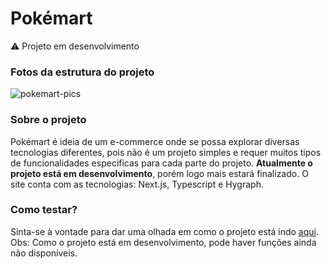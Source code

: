 # Pokémart
⚠️ Projeto em desenvolvimento
### Fotos da estrutura do projeto
![pokemart-pics](https://github.com/GustavoCoelho1/pokemart/assets/92497249/80e751b5-72bc-4deb-83f3-500aabc6a77d)

### Sobre o projeto
Pokémart é ideia de um e-commerce onde se possa explorar diversas tecnologias diferentes, pois não é um projeto simples e requer muitos tipos de funcionalidades especificas para cada parte do projeto. <b>Atualmente o projeto está em desenvolvimento</b>, porém logo mais estará finalizado. O site conta com as tecnologias: Next.js, Typescript e Hygraph.

### Como testar?
Sinta-se à vontade para dar uma olhada em como o projeto está indo [aqui](https://pokemart-bay.vercel.app/). Obs: Como o projeto está em desenvolvimento, pode haver funções ainda não disponíveis.
